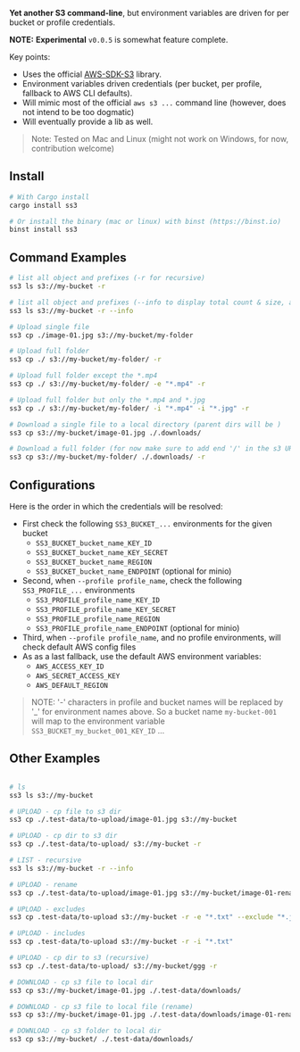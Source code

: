 

**Yet another S3 command-line**, but environment variables are driven for per bucket or profile credentials. 

**NOTE:** **Experimental** `v0.0.5` is somewhat feature complete. 

Key points:
- Uses the official [AWS-SDK-S3](https://crates.io/crates/aws-sdk-s3) library.
- Environment variables driven credentials (per bucket, per profile, fallback to AWS CLI defaults).
- Will mimic most of the official `aws s3 ...` command line (however, does not intend to be too dogmatic)
- Will eventually provide a lib as well. 

> Note: Tested on Mac and Linux (might not work on Windows, for now, contribution welcome)

## Install

```sh
# With Cargo install
cargo install ss3

# Or install the binary (mac or linux) with binst (https://binst.io)
binst install ss3
```

## Command Examples

```sh
# list all object and prefixes (-r for recursive)
ss3 ls s3://my-bucket -r

# list all object and prefixes (--info to display total count & size, also per extensions)
ss3 ls s3://my-bucket -r --info

# Upload single file
ss3 cp ./image-01.jpg s3://my-bucket/my-folder

# Upload full folder
ss3 cp ./ s3://my-bucket/my-folder/ -r

# Upload full folder except the *.mp4
ss3 cp ./ s3://my-bucket/my-folder/ -e "*.mp4" -r

# Upload full folder but only the *.mp4 and *.jpg
ss3 cp ./ s3://my-bucket/my-folder/ -i "*.mp4" -i "*.jpg" -r

# Download a single file to a local directory (parent dirs will be )
ss3 cp s3://my-bucket/image-01.jpg ./.downloads/

# Download a full folder (for now make sure to add end '/' in the s3 URL to distinguish from object)
ss3 cp s3://my-bucket/my-folder/ ./.downloads/ -r
```

## Configurations

Here is the order in which the credentials will be resolved:

- First check the following `SS3_BUCKET_...` environments for the given bucket
    - `SS3_BUCKET_bucket_name_KEY_ID`
    - `SS3_BUCKET_bucket_name_KEY_SECRET`
    - `SS3_BUCKET_bucket_name_REGION`  
    - `SS3_BUCKET_bucket_name_ENDPOINT` (optional for minio)     
- Second, when `--profile profile_name`, check the following `SS3_PROFILE_...` environments
    - `SS3_PROFILE_profile_name_KEY_ID`
    - `SS3_PROFILE_profile_name_KEY_SECRET`
    - `SS3_PROFILE_profile_name_REGION`  
    - `SS3_PROFILE_profile_name_ENDPOINT` (optional for minio) 
- Third, when `--profile profile_name`, and no profile environments, will check default AWS config files
- As as a last fallback, use the default AWS environment variables: 
    - `AWS_ACCESS_KEY_ID`
    - `AWS_SECRET_ACCESS_KEY`
    - `AWS_DEFAULT_REGION`

> NOTE: '-' characters in profile and bucket names will be replaced by '_' for environment names above. So a bucket name `my-bucket-001` will map to the environment variable `SS3_BUCKET_my_bucket_001_KEY_ID` ...

## Other Examples

```sh

# ls
ss3 ls s3://my-bucket

# UPLOAD - cp file to s3 dir
ss3 cp ./.test-data/to-upload/image-01.jpg s3://my-bucket

# UPLOAD - cp dir to s3 dir
ss3 cp ./.test-data/to-upload/ s3://my-bucket -r

# LIST - recursive
ss3 ls s3://my-bucket -r --info

# UPLOAD - rename
ss3 cp ./.test-data/to-upload/image-01.jpg s3://my-bucket/image-01-renamed.jpg

# UPLOAD - excludes
ss3 cp .test-data/to-upload s3://my-bucket -r -e "*.txt" --exclude "*.jpg"

# UPLOAD - includes
ss3 cp .test-data/to-upload s3://my-bucket -r -i "*.txt"

# UPLOAD - cp dir to s3 (recursive)
ss3 cp ./.test-data/to-upload/ s3://my-bucket/ggg -r

# DOWNLOAD - cp s3 file to local dir 
ss3 cp s3://my-bucket/image-01.jpg ./.test-data/downloads/

# DOWNLOAD - cp s3 file to local file (rename)
ss3 cp s3://my-bucket/image-01.jpg ./.test-data/downloads/image-01-rename.jpg

# DOWNLOAD - cp s3 folder to local dir
ss3 cp s3://my-bucket/ ./.test-data/downloads/
```